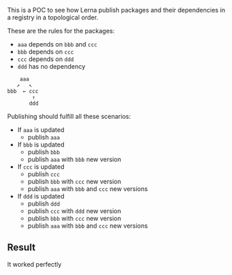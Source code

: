 This is a POC to see how Lerna publish packages and their dependencies in a registry in a topological order.

These are the rules for the packages:
- `aaa` depends on `bbb` and `ccc`
- `bbb` depends on `ccc`
- `ccc` depends on `ddd`
- `ddd` has no dependency

```
    aaa
   ↗   ↖
bbb  ← ccc
        ↑
       ddd
```

Publishing should fulfill all these scenarios:
- If `aaa` is updated
    - publish `aaa`
- If `bbb` is updated
    - publish `bbb` 
    - publish `aaa` with `bbb` new version
- If `ccc` is updated
    - publish `ccc`
    - publish `bbb` with `ccc` new version
    - publish `aaa` with `bbb` and `ccc` new versions
- If `ddd` is updated
    - publish `ddd`
    - publish `ccc` with `ddd` new version
    - publish `bbb` with `ccc` new version
    - publish `aaa` with `bbb` and `ccc` new versions
    

## Result
It worked perfectly
